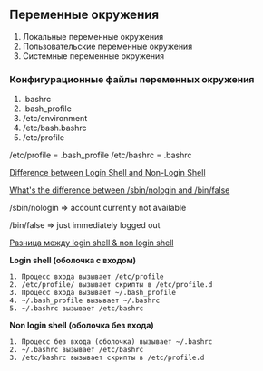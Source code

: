 ## Переменные окружения

1. Локальные переменные окружения
2. Пользовательские переменные окружения
3. Системные переменные окружения

### Конфигурационные файлы переменных окружения

1. .bashrc
2. .bash_profile
3. /etc/environment
4. /etc/bash.bashrc
5. /etc/profile

/etc/profile = .bash_profile
/etc/bashrc = .bashrc

[Difference between Login Shell and Non-Login Shell](https://unix.stackexchange.com/questions/38175/difference-between-login-shell-and-non-login-shell)

[What's the difference between /sbin/nologin and /bin/false](https://unix.stackexchange.com/questions/10852/whats-the-difference-between-sbin-nologin-and-bin-false)

 /sbin/nologin => account currently not available

/bin/false => just immediately logged out

[Разница между login shell & non login shell](https://zalinux.ru/?p=3117)

**Login shell (оболочка с входом)**

	1. Процесс входа вызывает /etc/profile
 	2. /etc/profile/ вызывает скрипты в /etc/profile.d
 	3. Процесс входа вызывает ~/.bash_profile
 	4. ~/.bash_profile вызывает ~/.bashrc
 	5. ~/.bashrc вызывает /etc/bashrc

**Non login shell (оболочка без входа)**

	1. Процесс без входа (оболочка) вызывает ~/.bashrc
 	2. ~/.bashrc вызывает /etc/bashrc
 	3. /etc/bashrc вызывает скрипты в /etc/profile.d

   

   